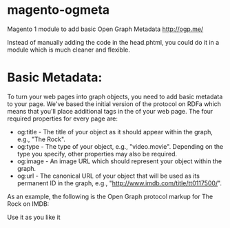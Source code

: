 # magento-ogmeta
Magento 1 module to add basic Open Graph Metadata http://ogp.me/ 

Instead of manually adding the code in the head.phtml, you could do it in a module which is much cleaner and flexible.

# Basic Metadata:

To turn your web pages into graph objects, you need to add basic metadata to your page. We've based the initial version of the protocol on RDFa which means that you'll place additional <meta> tags in the <head> of your web page. The four required properties for every page are:

 - og:title - The title of your object as it should appear within the graph, e.g., "The Rock".
 - og:type - The type of your object, e.g., "video.movie". Depending on the type you specify, other properties may also be required.
 - og:image - An image URL which should represent your object within the graph.
 - og:url - The canonical URL of your object that will be used as its permanent ID in the graph, e.g., "http://www.imdb.com/title/tt0117500/".
 
 As an example, the following is the Open Graph protocol markup for The Rock on IMDB:
 
<html prefix="og: http://ogp.me/ns#">
 <head>
  <title>The Rock (1996)</title>
  <meta property="og:title" content="The Rock" />
  <meta property="og:type" content="video.movie" />
  <meta property="og:url" content="http://www.imdb.com/title/tt0117500/" />
  <meta property="og:image" content="http://ia.media-imdb.com/images/rock.jpg" />
 </head>
</html>

Use it as you like it
